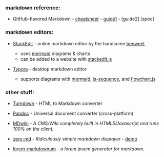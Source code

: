 ### markdown reference:

- GitHub-flavored Markdown - 
[cheatsheet](https://guides.github.com/pdfs/markdown-cheatsheet-online.pdf) - 
[guide1](https://guides.github.com/features/mastering-markdown/) - 
[guide2]
[spec]

### markdown editors:
- [StackEdit](https://stackedit.io/app#) - online markdown editor by the handsome [benweet](https://github.com/benweet)
  - uses [mermaid](https://mermaid-js.github.io) diagrams & charts
  - can be added to a website with [stackedit.js](https://benweet.github.io/stackedit.js/)
  
- [Typora](https://typora.io/) - desktop markdown editor
  - supports diagrams with 
    [mermaid](https://mermaid-js.github.io), 
    [js-sequence](https://bramp.github.io/js-sequence-diagrams/), 
    and [flowchart.js](http://flowchart.js.org/)

### other stuff:
- [Turndown](http://domchristie.github.io/turndown/) - HTML to Markdown converter
- [Pandoc](https://pandoc.org) - Universal document converter (cross-platform)
- [MDwiki](https://dynalon.github.io/mdwiki/#!index.md) - *A CMS/Wiki completely built in HTML5/Javascript and runs 100% on the client.*
  
- [zero-md](https://zerodevx.github.io/zero-md/) - *Ridiculously simple markdown displayer* - 
    [demo](https://zerodevx.github.io/zero-md/demo/)

- [lorem-markdownum](https://github.com/jaspervdj/lorem-markdownum) - *a lorem ipsum generator for markdown.*
   

